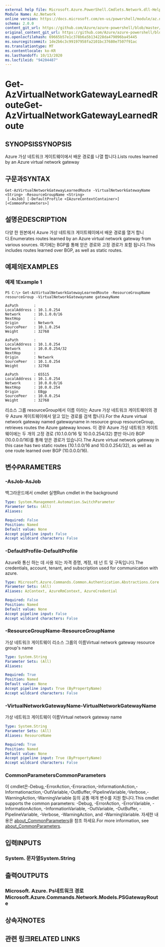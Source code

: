 ```yaml
---
external help file: Microsoft.Azure.PowerShell.Cmdlets.Network.dll-Help.xml
Module Name: Az.Network
online version: https://docs.microsoft.com/en-us/powershell/module/az.network/get-azvirtualnetworkgatewaylearnedroute
schema: 2.0.0
content_git_url: https://github.com/Azure/azure-powershell/blob/master/src/Network/Network/help/Get-AzVirtualNetworkGatewayLearnedRoute.md
original_content_git_url: https://github.com/Azure/azure-powershell/blob/master/src/Network/Network/help/Get-AzVirtualNetworkGatewayLearnedRoute.md
ms.openlocfilehash: 69665b57e1c378b6a5b134228da479096ba45445
ms.sourcegitcommit: 1de2b6c3c99197958fa2101bc37680e7507f91ac
ms.translationtype: MT
ms.contentlocale: ko-KR
ms.lasthandoff: 10/13/2020
ms.locfileid: "94204487"
---
```

# <span data-ttu-id="2a3ff-101">Get-AzVirtualNetworkGatewayLearnedRoute</span><span class="sxs-lookup"><span data-stu-id="2a3ff-101">Get-AzVirtualNetworkGatewayLearnedRoute</span></span>

## <span data-ttu-id="2a3ff-102">SYNOPSIS</span><span class="sxs-lookup"><span data-stu-id="2a3ff-102">SYNOPSIS</span></span>
<span data-ttu-id="2a3ff-103">Azure 가상 네트워크 게이트웨이에서 배운 경로를 나열 합니다.</span><span class="sxs-lookup"><span data-stu-id="2a3ff-103">Lists routes learned by an Azure virtual network gateway</span></span>

## <span data-ttu-id="2a3ff-104">구문과</span><span class="sxs-lookup"><span data-stu-id="2a3ff-104">SYNTAX</span></span>

```
Get-AzVirtualNetworkGatewayLearnedRoute -VirtualNetworkGatewayName <String> -ResourceGroupName <String>
 [-AsJob] [-DefaultProfile <IAzureContextContainer>] [<CommonParameters>]
```

## <span data-ttu-id="2a3ff-105">설명은</span><span class="sxs-lookup"><span data-stu-id="2a3ff-105">DESCRIPTION</span></span>
<span data-ttu-id="2a3ff-106">다양 한 원본에서 Azure 가상 네트워크 게이트웨이에서 배운 경로를 열거 합니다.</span><span class="sxs-lookup"><span data-stu-id="2a3ff-106">Enumerates routes learned by an Azure virtual network gateway from various sources.</span></span> <span data-ttu-id="2a3ff-107">여기에는 BGP를 통해 얻은 경로와 고정 경로가 포함 됩니다.</span><span class="sxs-lookup"><span data-stu-id="2a3ff-107">This includes routes learned over BGP, as well as static routes.</span></span> 

## <span data-ttu-id="2a3ff-108">예제의</span><span class="sxs-lookup"><span data-stu-id="2a3ff-108">EXAMPLES</span></span>

### <span data-ttu-id="2a3ff-109">예제 1</span><span class="sxs-lookup"><span data-stu-id="2a3ff-109">Example 1</span></span>
```
PS C:\> Get-AzVirtualNetworkGatewayLearnedRoute -ResourceGroupName resourceGroup -VirtualNetworkGatewayname gatewayName

AsPath       :
LocalAddress : 10.1.0.254
Network      : 10.1.0.0/16
NextHop      :
Origin       : Network
SourcePeer   : 10.1.0.254
Weight       : 32768

AsPath       :
LocalAddress : 10.1.0.254
Network      : 10.0.0.254/32
NextHop      :
Origin       : Network
SourcePeer   : 10.1.0.254
Weight       : 32768

AsPath       : 65515
LocalAddress : 10.1.0.254
Network      : 10.0.0.0/16
NextHop      : 10.0.0.254
Origin       : EBgp
SourcePeer   : 10.0.0.254
Weight       : 32768
```

<span data-ttu-id="2a3ff-110">리소스 그룹 resourceGroup에서 이름 이라는 Azure 가상 네트워크 게이트웨이의 경우 Azure 게이트웨이에서 알고 있는 경로를 검색 합니다.</span><span class="sxs-lookup"><span data-stu-id="2a3ff-110">For the Azure virtual network gateway named gatewayname in resource group resourceGroup, retrieves routes the Azure gateway knows.</span></span> <span data-ttu-id="2a3ff-111">이 경우 Azure 가상 네트워크 게이트웨이에는 두 개의 고정 경로 (10.1.0.0/16 및 10.0.0.254/32) 뿐만 아니라 BGP (10.0.0.0/16)를 통해 얻은 경로가 있습니다.</span><span class="sxs-lookup"><span data-stu-id="2a3ff-111">The Azure virtual network gateway in this case has two static routes (10.1.0.0/16 and 10.0.0.254/32), as well as one route learned over BGP (10.0.0.0/16).</span></span>

## <span data-ttu-id="2a3ff-112">변수</span><span class="sxs-lookup"><span data-stu-id="2a3ff-112">PARAMETERS</span></span>

### <span data-ttu-id="2a3ff-113">-AsJob</span><span class="sxs-lookup"><span data-stu-id="2a3ff-113">-AsJob</span></span>
<span data-ttu-id="2a3ff-114">백그라운드에서 cmdlet 실행</span><span class="sxs-lookup"><span data-stu-id="2a3ff-114">Run cmdlet in the background</span></span>

```yaml
Type: System.Management.Automation.SwitchParameter
Parameter Sets: (All)
Aliases:

Required: False
Position: Named
Default value: None
Accept pipeline input: False
Accept wildcard characters: False
```

### <span data-ttu-id="2a3ff-115">-DefaultProfile</span><span class="sxs-lookup"><span data-stu-id="2a3ff-115">-DefaultProfile</span></span>
<span data-ttu-id="2a3ff-116">Azure와 통신 하는 데 사용 되는 자격 증명, 계정, 테 넌 트 및 구독입니다.</span><span class="sxs-lookup"><span data-stu-id="2a3ff-116">The credentials, account, tenant, and subscription used for communication with azure.</span></span>

```yaml
Type: Microsoft.Azure.Commands.Common.Authentication.Abstractions.Core.IAzureContextContainer
Parameter Sets: (All)
Aliases: AzContext, AzureRmContext, AzureCredential

Required: False
Position: Named
Default value: None
Accept pipeline input: False
Accept wildcard characters: False
```

### <span data-ttu-id="2a3ff-117">-ResourceGroupName</span><span class="sxs-lookup"><span data-stu-id="2a3ff-117">-ResourceGroupName</span></span>
<span data-ttu-id="2a3ff-118">가상 네트워크 게이트웨이 리소스 그룹의 이름</span><span class="sxs-lookup"><span data-stu-id="2a3ff-118">Virtual network gateway resource group's name</span></span>

```yaml
Type: System.String
Parameter Sets: (All)
Aliases:

Required: True
Position: Named
Default value: None
Accept pipeline input: True (ByPropertyName)
Accept wildcard characters: False
```

### <span data-ttu-id="2a3ff-119">-VirtualNetworkGatewayName</span><span class="sxs-lookup"><span data-stu-id="2a3ff-119">-VirtualNetworkGatewayName</span></span>
<span data-ttu-id="2a3ff-120">가상 네트워크 게이트웨이 이름</span><span class="sxs-lookup"><span data-stu-id="2a3ff-120">Virtual network gateway name</span></span>

```yaml
Type: System.String
Parameter Sets: (All)
Aliases: ResourceName

Required: True
Position: Named
Default value: None
Accept pipeline input: True (ByPropertyName)
Accept wildcard characters: False
```

### <span data-ttu-id="2a3ff-121">CommonParameters</span><span class="sxs-lookup"><span data-stu-id="2a3ff-121">CommonParameters</span></span>
<span data-ttu-id="2a3ff-122">이 cmdlet은-Debug,-ErrorAction,-Erroraction,-InformationAction,-Informationaction,-OutVariable,-OutBuffer,-PipelineVariable,-Verbose,-WarningAction,-WarningVariable 등의 공통 매개 변수를 지원 합니다.</span><span class="sxs-lookup"><span data-stu-id="2a3ff-122">This cmdlet supports the common parameters: -Debug, -ErrorAction, -ErrorVariable, -InformationAction, -InformationVariable, -OutVariable, -OutBuffer, -PipelineVariable, -Verbose, -WarningAction, and -WarningVariable.</span></span> <span data-ttu-id="2a3ff-123">자세한 내용은 [about_CommonParameters](http://go.microsoft.com/fwlink/?LinkID=113216)을 참조 하세요.</span><span class="sxs-lookup"><span data-stu-id="2a3ff-123">For more information, see [about_CommonParameters](http://go.microsoft.com/fwlink/?LinkID=113216).</span></span>

## <span data-ttu-id="2a3ff-124">입력</span><span class="sxs-lookup"><span data-stu-id="2a3ff-124">INPUTS</span></span>

### <span data-ttu-id="2a3ff-125">System. 문자열</span><span class="sxs-lookup"><span data-stu-id="2a3ff-125">System.String</span></span>

## <span data-ttu-id="2a3ff-126">출력</span><span class="sxs-lookup"><span data-stu-id="2a3ff-126">OUTPUTS</span></span>

### <span data-ttu-id="2a3ff-127">Microsoft. Azure. Ps네트워크 경로</span><span class="sxs-lookup"><span data-stu-id="2a3ff-127">Microsoft.Azure.Commands.Network.Models.PSGatewayRoute</span></span>

## <span data-ttu-id="2a3ff-128">상속자</span><span class="sxs-lookup"><span data-stu-id="2a3ff-128">NOTES</span></span>

## <span data-ttu-id="2a3ff-129">관련 링크</span><span class="sxs-lookup"><span data-stu-id="2a3ff-129">RELATED LINKS</span></span>
